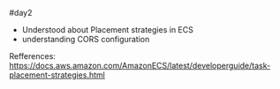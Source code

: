 #day2
- Understood about Placement strategies in ECS
- understanding CORS configuration



Refferences:
 https://docs.aws.amazon.com/AmazonECS/latest/developerguide/task-placement-strategies.html
